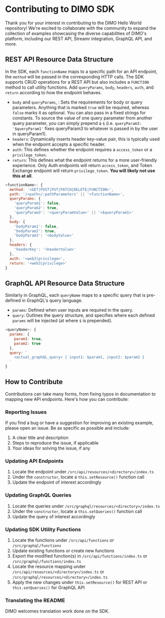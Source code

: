 # Contributing to DIMO SDK
Thank you for your interest in contributing to the DIMO Hello World repository! We're excited to collaborate with the community to expand the collection of examples showcasing the diverse capabilities of DIMO's platform, including our REST API, Streamr integration, GraphQL API, and more.

## REST API Resource Data Structure
In the SDK, each `functionName` maps to a specific path for an API endpoint, the `method` will be passed in the corresponding HTTP calls. The SDK supports CRUD operations for a REST API but also includes a `FUNCTION` method to call utility functions. Add `queryParams`, `body`, `headers`, `auth`, and `return` according to how the endpoint behaves.

- `body` and `queryParams`, : Sets the requirements for body or query parameters. Anything that is marked `true` will be required, whereas `false` marks it as optional. You can also pass in a fixed strings for constants. To source the value of one query parameter from another query parameter, you can simply prepend a `$` (i.e. `queryParam3: '$queryParam1'` fixes queryParam3 to whatever is passed in by the user in queryParam1).
- `headers`: Dynamically inserts header key-value pair, this is typically used when the endpoint accepts a specific header.
- `auth`: This defines whether the endpoint requires a `access_token` or a `privilege_token`.
- `return`: This defines what the endpoint returns for a more user-friendly experience. Only Auth endpoints will return `access_token`, and Token Exchange endpoint will return `privilege_token`. **You will likely not use this at all**.

```js
<functionName>: {
  method: '<GET|POST|PUT|PATCH|DELETE|FUNCTION>',
  path: '/<path>/:pathParameters' || '<functionName>',
  queryParams: {
    'queryParam1': false,
    'queryParam2': true,
    'queryParam3': '<queryParamValue>' || '<$queryParam1>'
  },
  body: {
    'bodyParam1': false,
    'bodyParam2': true,
    'bodyParam3': '<bodyValue>'
  },
  headers: {
    'headerKey': '<headerValue>'
  },
  auth: '<web3|privilege>',
  return: '<web3|privilege>'
}
```

## GraphQL API Resource Data Structure
Similarly in GraphQL, each `queryName` maps to a specific query that is pre-defined in GraphQL's query language.

- `params`: Defined when user inputs are required in the query.
- `query`: Outlines the query structure, and specifies where each defined `params` will be injected (at where `$` is prepended).

```js
<queryName>: {
  params: {
    param1: true,
    param2: true
  },
  query: `
    <actual_graphQL_query> { input1: $param1, input2: $param2 }
  `
}
```

## How to Contribute
Contributions can take many forms, from fixing typos in documentation to mapping new API endpoints. Here's how you can contribute:

### Reporting Issues
If you find a bug or have a suggestion for improving an existing example, please open an issue. Be as specific as possible and include:

1. A clear title and description
2. Steps to reproduce the issue, if applicable
3. Your ideas for solving the issue, if any

### Updating API Endpoints
1. Locate the endpoint under `/src/api/resources/<directory>/index.ts`
2. Under the `constructor`, locate a `this.setResource()` function call
3. Update the endpoint of interest accordingly

### Updating GraphQL Queries
1. Locate the queries under `/src/graphql/resources/<directory>/index.ts`
2. Under the `constructor`, locate a `this.setQueries()` function call
3. Update the query of interest accordingly

### Updating SDK Utility Functions
1. Locate the functions under `/src/api/functions` or `/src/graphql/functions`
2. Update existing functions or create new functions
3. Export the modified function(s) in `/src/api/functions/index.ts` or `/src/graphql/functions/index.ts`
4. Locate the resource mapping under `/src/api/resources/<directory>/index.ts` or `/src/graphql/resources/<directory>/index.ts`
5. Apply the new changes under `this.setResource()` for REST API or `this.setQueries()` for GraphQL API

### Translating the README
DIMO welcomes translation work done on the SDK.